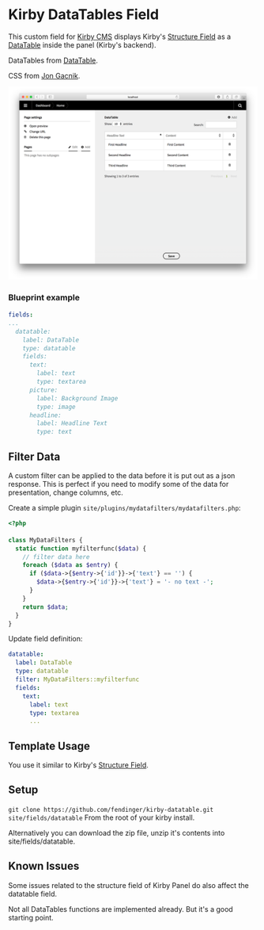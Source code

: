 # Kirby DataTables Field

This custom field for [Kirby CMS](https://getkirby.com) displays Kirby's [Structure Field](https://getkirby.com/docs/cheatsheet/panel-fields/structure) as a [DataTable](https://datatables.net/) inside the panel (Kirby's backend).

DataTables from [DataTable](https://datatables.net/).

CSS from [Jon Gacnik](https://github.com/jongacnik/kirby-index-field).

![Kirby DataTables Field Screenshot](https://github.com/fendinger/kirby-datatable-field/raw/master/kirby-datatable-field.png)

### Blueprint example
```yaml
fields:
...
  datatable:
    label: DataTable
    type: datatable
    fields:
      text:
        label: text
        type: textarea
      picture:
        label: Background Image
        type: image
      headline:
        label: Headline Text
        type: text
```

## Filter Data

A custom filter can be applied to the data before it is put out as a json response. This is perfect if you need to modify some of the data for presentation, change columns, etc.

Create a simple plugin `site/plugins/mydatafilters/mydatafilters.php`:
```php
<?php

class MyDataFilters {
  static function myfilterfunc($data) {
    // filter data here
    foreach ($data as $entry) {
      if ($data->{$entry->{'id'}}->{'text'} == '') {
        $data->{$entry->{'id'}}->{'text'} = '- no text -';
      }
    }
    return $data;
  }
}
```

Update field definition:
```yaml
datatable:
  label: DataTable
  type: datatable
  filter: MyDataFilters::myfilterfunc
  fields:
    text:
      label: text
      type: textarea
      ...
```

## Template Usage

You use it similar to Kirby's [Structure Field](https://getkirby.com/docs/cheatsheet/panel-fields/structure).

## Setup

``git clone https://github.com/fendinger/kirby-datatable.git site/fields/datatable``
From the root of your kirby install.

Alternatively you can download the zip file, unzip it's contents into site/fields/datatable.

## Known Issues

Some issues related to the structure field of Kirby Panel do also affect the datatable field.

Not all DataTables functions are implemented already. But it's a good starting point.
